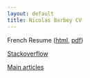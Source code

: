 ```yaml
---
layout: default
title: Nicolas Barbey CV
---
```


French Resume ([html](/cv.html), [pdf](/cv.pdf))

[Stackoverflow](http://careers.stackoverflow.com/barbey)

[Main articles](http://arxiv.org/find/all/1/au:+barbey/0/1/0/all/0/1)
